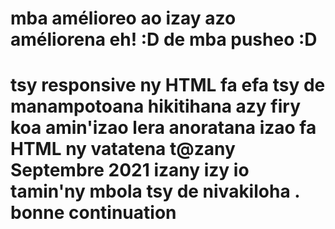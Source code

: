# mba amélioreo ao izay azo améliorena eh! :D de mba pusheo :D
# tsy responsive ny HTML fa efa tsy de manampotoana hikitihana azy firy koa amin'izao lera anoratana izao fa HTML ny vatatena t@zany Septembre 2021 izany izy io tamin'ny mbola tsy de nivakiloha . bonne continuation